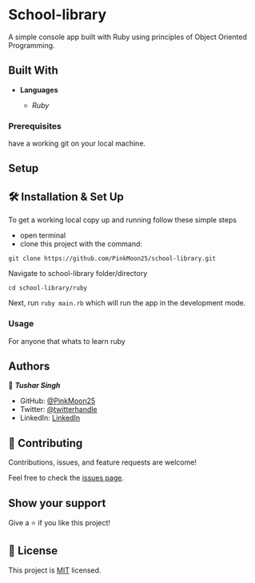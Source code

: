 # School-library
A simple console app built with Ruby using principles of Object Oriented Programming.

## Built With

- **Languages**

  - *Ruby*

### Prerequisites

have a working git on your local machine.

## Setup

## 🛠 Installation & Set Up

To get a working local copy up and running follow these simple steps

- open terminal
- clone this project with the command:

```
git clone https://github.com/PinkMoon25/school-library.git

```
Navigate to school-library folder/directory

```
cd school-library/ruby

```
Next, run ```ruby main.rb``` which will run the app in the development mode.

### Usage

For anyone that whats to learn ruby


## Authors

👤 ***Tushar Singh***

- GitHub: [@PinkMoon25](https://github.com/PinkMoon25/)
- Twitter: [@twitterhandle](https://twitter.com/TusharS90674484)
- LinkedIn: [LinkedIn](https://www.linkedin.com/in/meet-tushar-singh/)

## 🤝 Contributing

Contributions, issues, and feature requests are welcome!

Feel free to check the [issues page](../../issues/).

## Show your support

Give a ⭐️ if you like this project!

## 📝 License

This project is [MIT](./MIT.md) licensed.
